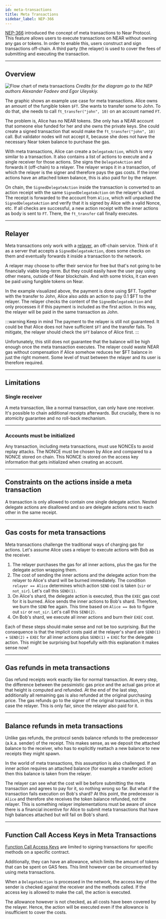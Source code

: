 ```yaml
---
id: meta-transactions
title: Meta Transactions
sidebar_label: NEP-366
---
```


[NEP-366](https://github.com/near/NEPs/pull/366) introduced the concept of meta
transactions to Near Protocol. This feature allows users to execute transactions
on NEAR without owning any gas or tokens. In order to enable this, users
construct and sign transactions off-chain. A third party (the relayer) is used
to cover the fees of submitting and executing the transaction.

---

## Overview

![Flow chart of meta
transactions](https://raw.githubusercontent.com/near/NEPs/003e589e6aba24fc70dd91c9cf7ef0007ca50735/neps/assets/nep-0366/NEP-DelegateAction.png)
_Credits for the diagram go to the NEP authors Alexander Fadeev and Egor
Uleyskiy._

The graphic shows an example use case for meta transactions. Alice owns an
amount of the fungible token `$FT`. She wants to transfer some to John. To do
that, she needs to call `ft_transfer("john", 10)` on an account named `FT`.

The problem is, Alice has no NEAR tokens. She only has a NEAR account that
someone else funded for her and she owns the private keys. She could create a
signed transaction that would make the `ft_transfer("john", 10)` call. But
validator nodes will not accept it, because she does not have the necessary Near
token balance to purchase the gas.

With meta transactions, Alice can create a `DelegateAction`, which is very
similar to a transaction. It also contains a list of actions to execute and a
single receiver for those actions. She signs the `DelegateAction` and forwards
it (off-chain) to a relayer. The relayer wraps it in a transaction, of which the
relayer is the signer and therefore pays the gas costs. If the inner actions
have an attached token balance, this is also paid for by the relayer.

On chain, the `SignedDelegateAction` inside the transaction is converted to an
action receipt with the same `SignedDelegateAction` on the relayer's shard. The
receipt is forwarded to the account from `Alice`, which will unpacked the
`SignedDelegateAction` and verify that it is signed by Alice with a valid Nonce,
etc. If all checks are successful, a new action receipt with the inner actions
as body is sent to `FT`. There, the `ft_transfer` call finally executes.

---

## Relayer

Meta transactions only work with a [relayer](relayers.md), an off-chain service. Think of it as a server that accepts a `SignedDelegateAction`, does some checks on them and eventually forwards it inside a transaction to the network.

A relayer may choose to offer their service for free but that's not going to be
financially viable long-term. But they could easily have the user pay using
other means, outside of Near blockchain. And with some tricks, it can even be
paid using fungible tokens on Near.

In the example visualized above, the payment is done using $FT. Together with
the transfer to John, Alice also adds an action to pay 0.1 $FT to the relayer.
The relayer checks the content of the `SignedDelegateAction` and only processes
it if this payment is included as the first action. In this way, the relayer
will be paid in the same transaction as John. 

:::warning Keep in mind
The payment to the relayer is still not guaranteed. It could be that
Alice does not have sufficient `$FT` and the transfer fails. To mitigate, the
relayer should check the `$FT` balance of Alice first.
:::

Unfortunately, this still does not guarantee that the balance will be high
enough once the meta transaction executes. The relayer could waste NEAR gas
without compensation if Alice somehow reduces her $FT balance in just the right
moment. Some level of trust between the relayer and its user is therefore
required.

---

## Limitations

### Single receiver

A meta transaction, like a normal transaction, can only have one receiver. It's
possible to chain additional receipts afterwards. But crucially, there is no
atomicity guarantee and no roll-back mechanism.

<hr class="subsection" />

### Accounts must be initialized 

Any transaction, including meta transactions, must use NONCEs to avoid replay
attacks. The NONCE must be chosen by Alice and compared to a NONCE stored on
chain. This NONCE is stored on the access key information that gets initialized
when creating an account. 

---

## Constraints on the actions inside a meta transaction

A transaction is only allowed to contain one single delegate action. Nested
delegate actions are disallowed and so are delegate actions next to each other
in the same receipt.

---

## Gas costs for meta transactions

Meta transactions challenge the traditional ways of charging gas for actions.
Let's assume Alice uses a relayer to
execute actions with Bob as the receiver.

1. The relayer purchases the gas for all inner actions, plus the gas for the
   delegate action wrapping them.
2. The cost of sending the inner actions and the delegate action from the
   relayer to Alice's shard will be burned immediately. The condition `relayer
   == Alice` determines which action `SEND` cost is taken (`sir` or `not_sir`).
   Let's call this `SEND(1)`.
3. On Alice's shard, the delegate action is executed, thus the `EXEC` gas cost
   for it is burned. Alice sends the inner actions to Bob's shard. Therefore, we
   burn the `SEND` fee again. This time based on `Alice == Bob` to figure out
   `sir` or `not_sir`. Let's call this `SEND(2)`.
4. On Bob's shard, we execute all inner actions and burn their `EXEC` cost.

Each of these steps should make sense and not be too surprising. But the
consequence is that the implicit costs paid at the relayer's shard are
`SEND(1)` + `SEND(2)` + `EXEC` for all inner actions plus `SEND(1)` + `EXEC` for
the delegate action. This might be surprising but hopefully with this
explanation it makes sense now!

---

## Gas refunds in meta transactions

Gas refund receipts work exactly like for normal transaction. At every step, the
difference between the pessimistic gas price and the actual gas price at that
height is computed and refunded. At the end of the last step, additionally all
remaining gas is also refunded at the original purchasing price. The gas refunds
go to the signer of the original transaction, in this case the relayer. This is
only fair, since the relayer also paid for it.

---

## Balance refunds in meta transactions

Unlike gas refunds, the protocol sends balance refunds to the predecessor
(a.k.a. sender) of the receipt. This makes sense, as we deposit the attached
balance to the receiver, who has to explicitly reattach a new balance to new
receipts they might spawn.

In the world of meta transactions, this assumption is also challenged. If an
inner action requires an attached balance (for example a transfer action) then
this balance is taken from the relayer.

The relayer can see what the cost will be before submitting the meta transaction
and agrees to pay for it, so nothing wrong so far. But what if the transaction
fails execution on Bob's shard? At this point, the predecessor is `Alice` and
therefore she receives the token balance refunded, not the relayer. This is
something relayer implementations must be aware of since there is a financial
incentive for Alice to submit meta transactions that have high balances attached
but will fail on Bob's shard.

---

## Function Call Access Keys in Meta Transactions

[Function Call Access Keys](../protocol/access-keys.md#function-call-keys-function-call-keys)
are limited to signing transactions for specific methods on a specific contract.


Additionally, they can have an allowance, which limits the amount of tokens that
can be spent on GAS fees. This limit however can be circumvented by using meta
transactions.

When a `DelegateAction` is processed in the network, the access key of the sender
is checked against the receiver and the methods called. If the access key is allowed to
make the call, the action is executed.

The allowance however is not checked, as all costs have been covered by the
relayer. Hence, the action will be executed even if the allowance is insufficient
to cover the costs.